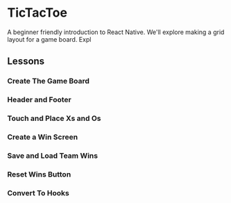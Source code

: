 # TicTacToe

A beginner friendly introduction to React Native. We'll explore making a grid layout for a game board. Expl

## Lessons

### Create The Game Board

### Header and Footer

### Touch and Place Xs and Os

### Create a Win Screen

### Save and Load Team Wins

### Reset Wins Button

### Convert To Hooks